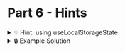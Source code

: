 # Part 6 - Hints

<details>
<summary>💡 Hint: using useLocalStorageState</summary>

Please look at [the documentation](https://github.com/astoilkov/use-local-storage-state).

</details>

<details>
<summary>🔒 Example Solution </summary>
Only check this solution after giving this part a good try!

[🔗 Part 6 Example Solution](https://github.com/neuefische-web-demos/theme-creator-example-solution/tree/part-6)

</details>
